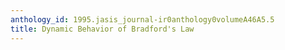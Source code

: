 ```yaml
---
anthology_id: 1995.jasis_journal-ir0anthology0volumeA46A5.5
title: Dynamic Behavior of Bradford's Law
---
```

